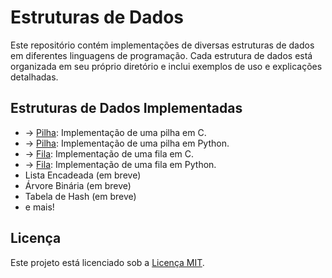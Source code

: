 # Estruturas de Dados

Este repositório contém implementações de diversas estruturas de dados em diferentes linguagens de programação. Cada estrutura de dados está organizada em seu próprio diretório e inclui exemplos de uso e explicações detalhadas.

## Estruturas de Dados Implementadas

- → [Pilha](./pilha/pilha.c): Implementação de uma pilha em C.
- → [Pilha](./pilha/pilha.py): Implementação de uma pilha em Python.
- → [Fila](./fila/pilhacorrigida.c): Implementação de uma fila em C.
- → [Fila](./fila/fila.py): Implementação de uma fila em Python.
- Lista Encadeada (em breve)
- Árvore Binária (em breve)
- Tabela de Hash (em breve)
- e mais!

## Licença

Este projeto está licenciado sob a [Licença MIT](./LICENSE).
